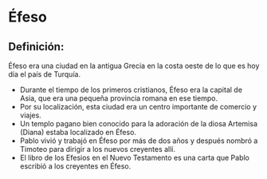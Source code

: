 # Éfeso

## Definición: 

Éfeso era una ciudad en la antigua Grecia en la costa oeste de lo que es hoy día el país de Turquía.

* Durante el tiempo de los primeros cristianos, Éfeso era la capital de Asia, que era una pequeña provincia romana en ese tiempo.
* Por su localización, esta ciudad era un centro importante de comercio y viajes.
* Un templo pagano bien conocido para la adoración de la diosa Artemisa (Diana)  estaba localizado en Éfeso.
* Pablo vivió y trabajó en Éfeso por más de dos años y después nombró a Timoteo para dirigir a los nuevos creyentes allí.
* El libro de los Efesios en el Nuevo Testamento es una carta que Pablo escribió a los creyentes en Éfeso.

